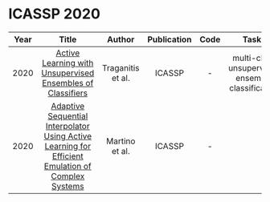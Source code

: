 # ICASSP 2020

| Year |                                                       Title                                                       |   Author    | Publication | Code | Tasks | Notes | Datasets| Notions |
|:----:|:-----------------------------------------------------------------------------------------------------------------:|:-----------:|:-----------:|:----:|:----:|:-----:|:-----:|:-----:|
| 2020 |                    [Active Learning with Unsupervised Ensembles of Classifiers](https://ieeexplore.ieee.org/document/9053945)                     | Traganitis et al. |   ICASSP    |  -   | multi-class unsupervised ensemble classification     |  `ENSEMBLES`, `Many Classifiers`, `None`, `Tra`, `Hard`     |   Dog dataset , Web dataset    |       |
| 2020 | [Adaptive Sequential Interpolator Using Active Learning for Efficient Emulation of Complex Systems](https://ieeexplore.ieee.org/document/9053372) |  Martino et al.   |   ICASSP    |  -   |      |   `ASI`    |       |       |
